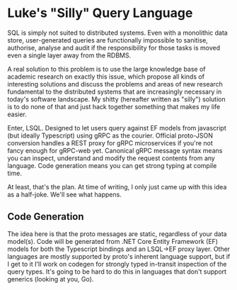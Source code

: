 # Luke's "Silly" Query Language

SQL is simply not suited to distributed systems. Even with a monolithic data store, user-generated queries are functionally impossible to sanitise, authorise, analyse and audit if the responsibility for those tasks is moved even a single layer away from the RDBMS.

A real solution to this problem is to use the large knowledge base of academic research on exactly this issue, which propose all kinds of interesting solutions and discuss the problems and areas of new research fundamental to the distributed systems that are increasingly necessary in today's software landscape. My shitty (hereafter written as "silly") solution is to do none of that and just hack together something that makes my life easier.

Enter, LSQL. Designed to let users query against EF models from javascript (but ideally Typescript) using gRPC as the courier. Official proto-JSON conversion handles a REST proxy for gRPC microservices if you're not fancy enough for gRPC-web yet. Canonical gRPC message syntax means you can inspect, understand and modify the request contents from any language. Code generation means you can get strong typing at compile time.

At least, that's the plan. At time of writing, I only just came up with this idea as a half-joke. We'll see what happens.

## Code Generation

The idea here is that the proto messages are static, regardless of your data model(s). Code will be generated from .NET Core Entity Framework (EF) models for both the Typescript bindings and an LSQL->EF proxy layer. Other languages are mostly supported by proto's inherent language support, but if I get to it I'll work on codegen for strongly typed in-transit inspection of the query types. It's going to be hard to do this in languages that don't support generics (looking at you, Go).